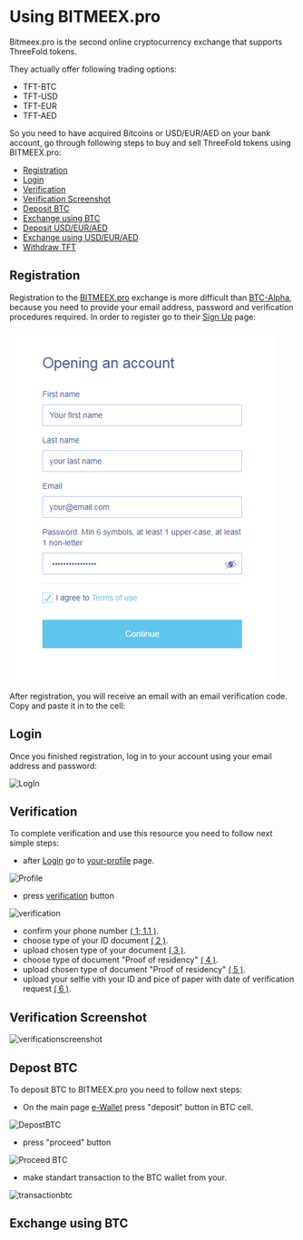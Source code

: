 # Using BITMEEX.pro

Bitmeex.pro is the second online cryptocurrency exchange that supports ThreeFold tokens.
 
They actually offer following trading options: 
- TFT-BTC
- TFT-USD
- TFT-EUR
- TFT-AED

So you need to have acquired Bitcoins or USD/EUR/AED on your bank account, go through following steps to buy and sell ThreeFold tokens using BITMEEX.pro:
- [Registration](#registration)
- [Login](#login)
- [Verification](#verification)
- [Verification Screenshot](#verificationscreenshot)
- [Deposit BTC](#deposit-btc)
- [Exchange using BTC](#exchangebtc)
- [Deposit USD/EUR/AED](#buy-tft)
- [Exchange using USD/EUR/AED](#exchangeusd)
- [Withdraw TFT](#deposit-tft)

<a id='registration'></a>

## Registration
 
Registration to the [BITMEEX.pro](http://bitmeex.pro) exchange is more difficult than [BTC-Alpha](https://github.com/threefoldfoundation/info_tokens/blob/master/docs/how_to_buy/btc-alpha.md), because you need to provide your email address, password and verification procedures required.
In order to register go to their [Sign Up](https://my.bitmeex.pro/registration) page:

![Registration](https://github.com/DeKyper/info_tokens/blob/master/docs/img/1%20registration.png)
 
After registration, you will receive an email with an email verification code. Copy and paste it in to the cell:



<a id='login'></a>
 
## Login
 
Once you finished registration, log in to your account using your email address and password:

![LogIn]()

<a id='verification'></a>

## Verification

To complete verification and use this resource you need to follow next simple steps:

- after [Login](#login) go to [your-profile](https://my.bitmeex.pro/profile) page.

![Profile]()

- press [verification](https://my.bitmeex.pro/documents) button

![verification]()

- confirm your phone number [( 1; 1.1 )](#verificationscreenshot).
- choose type of your ID document [( 2 )](#verificationscreenshot).
- upload chosen type of your document [( 3 )](#verificationscreenshot).
- choose type of document "Proof of residency" [( 4 )](#verificationscreenshot).
- upload chosen type of document "Proof of residency" [( 5 )](#verificationscreenshot).
- upload your selfie vith your ID and pice of paper with date of verification request [( 6 )](#verificationscreenshot).

<a id='verificationscreenshot'></a>

## Verification Screenshot

![verificationscreenshot]()

<a id='deposit-btc'></a>

## Depost BTC

To deposit BTC to BITMEEX.pro you need to follow next steps:
- On the main page [e-Wallet](https://my.bitmeex.pro/account) press "deposit" button in BTC cell.

![DepostBTC]()

- press "proceed" button

![Proceed BTC]()

- make standart transaction to the BTC wallet from your.

![transactionbtc]()

<a id='exchangebtc'></a>

## Exchange using BTC

